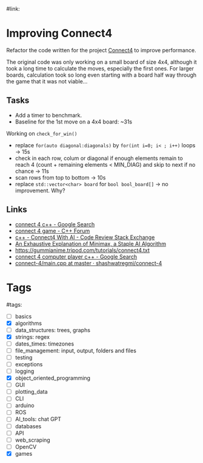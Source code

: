 #link:

# Improving Connect4
Refactor the code written for the project [Connect4](https://github.com/mhered/cpp_100daysofcode/blob/main/code/Day057_22-05-23/Connect4) to improve performance.

The original code was only working on a small board of size 4x4, although it took a long time to calculate the moves, especially the first ones. For larger boards, calculation took so long even starting with a board half way through the game that it was not viable...

## Tasks
* Add a timer to benchmark.
* Baseline for the 1st move on a 4x4 board: ~31s 


Working on `check_for_win()`

* replace `for(auto diagonal:diagonals)` by `for(int i=0; i< ; i++)` loops -> 15s
* check in each row, colum or diagonal if enough elements remain to reach 4 (count + remaining elements < MIN_DIAG) and skip to next if no chance -> 11s
* scan rows from top to bottom -> 10s 
* replace `std::vector<char> board`  for `bool bool_board[]` -> no improvement. Why?

## Links

* [connect 4 c++ - Google Search](https://www.google.com/search?channel=fs&client=ubuntu&q=connect+4+c%2B%2B) 
* [connect 4 game - C++ Forum](https://cplusplus.com/forum/general/67675/) 
* [c++ - Connect4 With AI - Code Review Stack Exchange](https://codereview.stackexchange.com/questions/119291/connect4-with-ai) 
* [An Exhaustive Explanation of Minimax, a Staple AI Algorithm](https://www.flyingmachinestudios.com/programming/minimax/) 
* https://gummianime.tripod.com/tutorials/connect4.txt
*  [connect 4 computer player c++ - Google Search](https://www.google.com/search?q=connect+4+computer+player+c%2B%2B&client=ubuntu&hs=R0i&channel=fs&sxsrf=APwXEdd-9VcZDV7H-SFnk30_p-Hcidd_zg%3A1684738575932&ei=DxJrZN3CONGgkdUP3qKY4Ag&ved=0ahUKEwidhu6irIj_AhVRUKQEHV4RBowQ4dUDCA4&uact=5&oq=connect+4+computer+player+c%2B%2B&gs_lcp=Cgxnd3Mtd2l6LXNlcnAQAzIFCAAQogQyBQgAEKIEMgUIABCiBDoKCAAQRxDWBBCwAzoGCAAQFhAeOggIABCKBRCGAzoFCCEQoAE6CAghEBYQHhAdOgcIIRCgARAKOgoIIRAWEB4QDxAdSgQIQRgAUJ0EWPMJYJELaAFwAXgAgAGYAYgBjQSSAQMwLjSYAQCgAQHIAQjAAQE&sclient=gws-wiz-serp) 
* [connect-4/main.cpp at master · shashwatregmi/connect-4](https://github.com/shashwatregmi/connect-4/blob/master/main.cpp)

# Tags
#tags: 

- [ ] basics
- [x] algorithms
- [ ] data_structures: trees, graphs
- [x] strings: regex
- [ ] dates_times: timezones
- [ ] file_management: input, output, folders and files
- [ ] testing
- [ ] exceptions
- [ ] logging
- [x] object_oriented_programming
- [ ] GUI
- [ ] plotting_data
- [ ] CLI
- [ ] arduino
- [ ] ROS
- [ ] AI_tools: chat GPT
- [ ] databases
- [ ] API
- [ ] web_scraping
- [ ] OpenCV
- [x] games